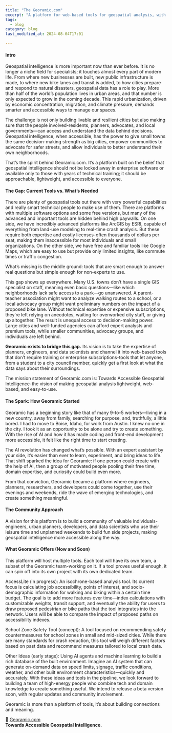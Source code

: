 ```yaml
---
title: "The Georamic.com"
excerpt: "A platform for web-based tools for geospatial analysis, with a focus on transportation and urban planning."
tags: 
  - blog
category: blog
last_modified_at: 2024-08-04T17:01

---
```

#### Intro
Geospatial intelligence is more important now than ever before. It is no longer a niche field for specialists; it touches almost every part of modern life. From where new businesses are built, new public infrastructure is made, to where new bike lanes and transit is added, to how cities prepare and respond to natural disasters, geospatial data has a role to play. More than half of the world’s population lives in urban areas, and that number is only expected to grow in the coming decade. This rapid urbanization, driven by economic concentration, migration, and climate pressure, demands smarter and accessible ways to manage our spaces.
 
The challenge is not only building livable and resilient cities but also making sure that the people involved-residents, planners, advocates, and local governments—can access and understand the data behind decisions. Geospatial intelligence, when accessible, has the power to give small towns the same decision-making strength as big cities, empower communities to advocate for safer streets, and allow individuals to better understand their own neighborhoods. 

That’s the spirit behind Georamic.com. It’s a platform built on the belief that geospatial intelligence should not be locked away in enterprise software or available only to those with years of technical training; it should be approachable, lightweight, and accessible to everyone.


#### The Gap: Current Tools vs. What’s Needed
There are plenty of geospatial tools out there with very powerful capabilities and really smart technical people to make use of them. There are platforms with multiple software options and some free versions, but many of the advanced and important tools are hidden behind high paywalls. On one side, we have incredibly advanced platforms like ArcGIS by ESRI, capable of everything from land-use modeling to real-time crash analysis. But these require both expertise and costly licenses-often thousands of dollars per seat, making them inaccessible for most individuals and small organizations. On the other side, we have free and familiar tools like Google Maps, which are easy to use but provide only limited insights, like commute times or traffic congestion.

What’s missing is the middle ground: tools that are smart enough to answer real questions but simple enough for non-experts to use.

This gap shows up everywhere. Many U.S. towns don’t have a single GIS specialist on staff, meaning even basic questions—like which neighborhoods lack safe access to a park—go unanswered. A parent-teacher association might want to analyze walking routes to a school, or a local advocacy group might want preliminary numbers on the impact of a proposed bike lane. Without technical expertise or expensive subscriptions, they’re left relying on anecdotes, waiting for overworked city staff, or giving up altogether.
The result is unequal access to decision-making power. Large cities and well-funded agencies can afford expert analysts and premium tools, while smaller communities, advocacy groups, and individuals are left behind.

<b>Georamic exists to bridge this gap.</b> Its vision is to take the expertise of planners, engineers, and data scientists and channel it into web-based tools that don’t require training or enterprise subscriptions-tools that let anyone, from a student to a city council member, quickly get a first look at what the data says about their surroundings.

The mission statement of Georamic.com is: Towards Accessible Geospatial Intelligence-the vision of making geospatial analysis lightweight, web-based, and easy-to-use.

#### The Spark: How Georamic Started
Georamic has a beginning story like that of many 9-to-5 workers—living in a new country, away from family, searching for purpose, and, truthfully, a little bored. I had to move to Boise, Idaho, for work from Austin. I knew no one in the city. I took it as an opportunity to be alone and try to create something. With the rise of AI and how it has made coding and front-end development more accessible, it felt like the right time to start creating.

The AI revolution has changed what’s possible. With an expert assistant by your side, it’s easier than ever to learn, experiment, and bring ideas to life. That shift sparked the idea for Georamic: if one person could create with the help of AI, then a group of motivated people pooling their free time, domain expertise, and curiosity could build even more.

From that conviction, Georamic became a platform where engineers, planners, researchers, and developers could come together, use their evenings and weekends, ride the wave of emerging technologies, and create something meaningful.

#### The Community Approach
A vision for this platform is to build a community of valuable individuals-engineers, urban planners, developers, and data scientists who use their leisure time and unplanned weekends to build fun side projects, making geospatial intelligence more accessible along the way.

#### What Georamic Offers (Now and Soon)
This platform will host multiple tools. Each tool will have its own team, a subset of the Georamic team-working on it. If a tool proves useful enough, it can spin off into its own project with its own dedicated team.

AccessLite (in progress): An isochrone-based analysis tool. Its current focus is calculating job accessibility, points of interest, and socio-demographic information for walking and biking within a certain time budget. The goal is to add more features over time—index calculations with customizable weights, transit support, and eventually the ability for users to draw proposed pedestrian or bike paths that the tool integrates into the network. Users will be able to compare the impact of proposed paths on accessibility indexes.

School Zone Safety Tool (concept): A tool focused on recommending safety countermeasures for school zones in small and mid-sized cities. While there are many standards for crash reduction, this tool will weigh different factors based on past data and recommend measures tailored to local crash data.

Other Ideas (early stage): Using AI agents and machine learning to build a rich database of the built environment. Imagine an AI system that can generate on-demand data on speed limits, signage, traffic conditions, weather, and other built environment characteristics—quickly and accurately.
With these ideas and tools in the pipeline, we look forward to building a team of high-energy people who combine tech and domain knowledge to create something useful. We intend to release a beta version soon, with regular updates and community involvement.


Georamic is more than a platform of tools, it’s about building connections and meaning.


🔗​​ [Georamic.com](https://georamic.com)<br/>
<b>Towards Accessible Geospatial Intelligence.</b>

